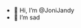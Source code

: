 - 👋 Hi, I’m @JoniJandy
- 👀 I’m sad

<!---
JoniJandy/JoniJandy is a ✨ special ✨ repository because its `README.md` (this file) appears on your GitHub profile.
You can click the Preview link to take a look at your changes.
--->
